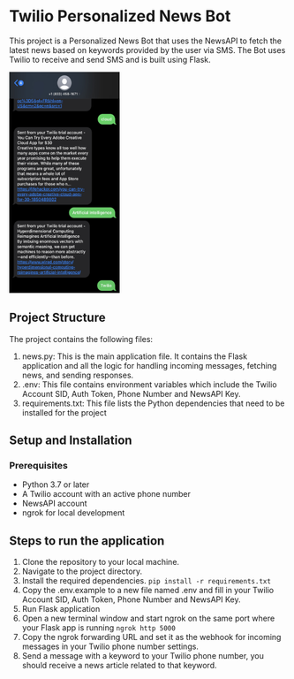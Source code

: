 # Twilio Personalized News Bot

This project is a Personalized News Bot that uses the NewsAPI to fetch the latest news based on keywords provided by the user via SMS. The Bot uses Twilio to receive and send SMS and is built using Flask.

<img src="screenshot.jpg" width="200" height="400" alt="Screenshot of messages exchanged">

## Project Structure

The project contains the following files:
1. news.py: This is the main application file. It contains the Flask application and all the logic for handling incoming messages, fetching news, and sending responses.
2. .env: This file contains environment variables which include the Twilio Account SID, Auth Token, Phone Number and NewsAPI Key.
3. requirements.txt: This file lists the Python dependencies that need to be installed for the project

## Setup and Installation

### Prerequisites
- Python 3.7 or later
- A Twilio account with an active phone number
- NewsAPI account
- ngrok for local development

## Steps to run the application
1. Clone the repository to your local machine.
2. Navigate to the project directory.
3. Install the required dependencies. ```pip install -r requirements.txt```
4. Copy the .env.example to a new file named .env and fill in your Twilio Account SID, Auth Token, Phone Number and NewsAPI Key.
5. Run Flask application
6. Open a new terminal window and start ngrok on the same port where your Flask app is running ```ngrok http 5000```
7. Copy the ngrok forwarding URL and set it as the webhook for incoming messages in your Twilio phone number settings.
8. Send a message with a keyword to your Twilio phone number, you should receive a news article related to that keyword.
